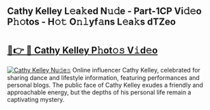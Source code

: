 ## Cathy Kelley L𝚎a𝚔ed N𝚞𝚍e - Part-1CP Vi𝚍𝚎o P𝚑𝚘tos - H𝚘𝚝 O𝚗𝚕yf𝚊ns L𝚎a𝚔s dTZeo

# <h2><a href="http://kf8h1nt.oniu.top/?m=Cathy+Kelley">🔗👉 🔴 Cathy Kelley P𝚑ot𝚘𝚜 V𝚒d𝚎o</a></h2>

[![Cathy Kelley Nu𝚍e𝚜](https://i.imgur.com/0qMVB7G.gif)](http://kf8h1nt.oniu.top/?m=Cathy+Kelley)
Online influencer Cathy Kelley, celebrated for sharing dance and lifestyle information, featuring performances and personal blogs. The public face of Cathy Kelley exudes a friendly and approachable energy, but the depths of his personal life remain a captivating mystery.  
